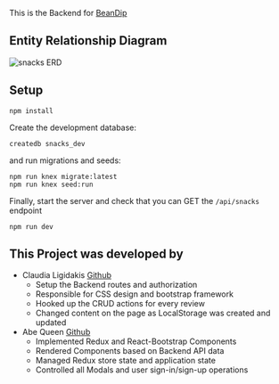 This is the Backend for [BeanDip](https://github.com/gEightyTwo/BeanDip-gSnax-Front)

## Entity Relationship Diagram

![snacks ERD](./snacks_erd.jpg)


## Setup

```shell
npm install
```

Create the development database:

```shell
createdb snacks_dev
```

and run migrations and seeds:

```shell
npm run knex migrate:latest
npm run knex seed:run
```

Finally, start the server and check that you can GET the `/api/snacks` endpoint

```shell
npm run dev
```

## This Project was developed by
* Claudia Ligidakis [Github](https://github.com/claudialigidakis)
  * Setup the Backend routes and authorization
  * Responsible for CSS design and bootstrap framework
  * Hooked up the CRUD actions for every review
  * Changed content on the page as LocalStorage was created and updated
* Abe Queen [Github](https://github.com/abedababe8)
  * Implemented Redux and React-Bootstrap Components
  * Rendered Components based on Backend API data
  * Managed Redux store state and application state
  * Controlled all Modals and user sign-in/sign-up operations
